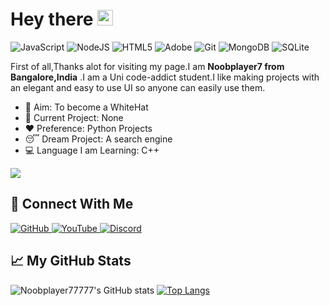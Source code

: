 # Hey there <img src="https://media.giphy.com/media/hvRJCLFzcasrR4ia7z/giphy.gif" width="25px">
<img alt="JavaScript" src="https://img.shields.io/badge/javascript-%23323330.svg?style=for-the-badge&logo=javascript&logoColor=%23F7DF1E"/> <img alt="NodeJS" src="https://img.shields.io/badge/node.js-%2343853D.svg?style=for-the-badge&logo=node-dot-js&logoColor=white"/>
<img alt="HTML5" src="https://img.shields.io/badge/html5-%23E34F26.svg?style=for-the-badge&logo=html5&logoColor=white"/> <img alt="Adobe" src="https://img.shields.io/badge/adobe-%23FF0000.svg?style=for-the-badge&logo=adobe&logoColor=white"/> <img alt="Git" src="https://img.shields.io/badge/git-%23F05033.svg?style=for-the-badge&logo=git&logoColor=white"/> <img alt="MongoDB" src ="https://img.shields.io/badge/MongoDB-%234ea94b.svg?style=for-the-badge&logo=mongodb&logoColor=white"/> <img alt="SQLite" src ="https://img.shields.io/badge/sqlite-%2307405e.svg?style=for-the-badge&logo=sqlite&logoColor=white"/>

First of all,Thanks alot for visiting my page.I am **Noobplayer7 from Bangalore,India** .I am a Uni code-addict student.I like making projects with an elegant and easy to use UI so anyone can easily use them.

<ul>
<li> 🎯 Aim: To become a WhiteHat</li>
<li> 🔧 Current Project: None </li>
<li> ❤ Preference: Python Projects </li>
<li> 😴 Dream Project: A search engine </li>
<li> 💻 Language I am Learning: C++ </li>
</ul>
<img src="code2.gif">

## 🔗 Connect With Me

<a href="https://github.com/Noobplayer77777">
<img alt="GitHub" src="https://img.shields.io/badge/github-%23121011.svg?style=for-the-badge&logo=github&logoColor=white"/>
</a>
<a href="https://www.youtube.com/channel/UCdiWnTqO6xFEkE0THBgx2dg">
<img alt="YouTube" src="https://img.shields.io/badge/Noobplayer7-%23FF0000.svg?style=for-the-badge&logo=YouTube&logoColor=white">
</a>
<a href="https://discord.gg/SdrYQ5Ht8B">
<img alt="Discord" src="https://img.shields.io/badge/Discord-%237289DA.svg?style=for-the-badge&logo=discord&logoColor=white"/>
</a>

## 📈 My GitHub Stats

![Noobplayer77777's GitHub stats](https://github-readme-stats.vercel.app/api?username=Noobplayer77777&include_private=true&include_all_commits=true&show_icons=true&theme=github_dark)
[![Top Langs](https://github-readme-stats.vercel.app/api/top-langs/?username=Noobplayer77777&layout=compact&theme=github_dark)](https://github.com/anuraghazra/github-readme-stats)
